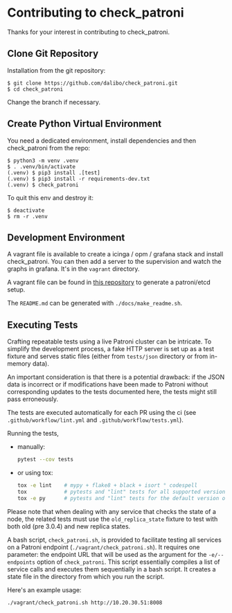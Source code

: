 # Contributing to check_patroni

Thanks for your interest in contributing to check_patroni.

## Clone Git Repository

Installation from the git repository:

```
$ git clone https://github.com/dalibo/check_patroni.git
$ cd check_patroni
```

Change the branch if necessary.

## Create Python Virtual Environment

You need a dedicated environment, install dependencies and then check_patroni
from the repo:

```
$ python3 -m venv .venv
$ . .venv/bin/activate
(.venv) $ pip3 install .[test]
(.venv) $ pip3 install -r requirements-dev.txt
(.venv) $ check_patroni
```

To quit this env and destroy it:

```
$ deactivate
$ rm -r .venv
```

## Development Environment

A vagrant file is available to create a icinga / opm / grafana stack and
install check_patroni. You can then add a server to the supervision and
watch the graphs in grafana. It's in the `vagrant` directory.

A vagrant file can be found in [this
repository](https://github.com/ioguix/vagrant-patroni) to generate a patroni/etcd
setup.

The `README.md` can be generated with `./docs/make_readme.sh`.

## Executing Tests

Crafting repeatable tests using a live Patroni cluster can be intricate. To
simplify the development process, a fake HTTP server is set up as a test
fixture and serves static files (either from `tests/json` directory or from
in-memory data).

An important consideration is that there is a potential drawback: if the JSON
data is incorrect or if modifications have been made to Patroni without
corresponding updates to the tests documented here, the tests might still pass
erroneously.

The tests are executed automatically for each PR using the ci (see
`.github/workflow/lint.yml` and `.github/workflow/tests.yml`).

Running the tests,

* manually:

  ```bash
  pytest --cov tests
  ```

* or using tox:

  ```bash
  tox -e lint    # mypy + flake8 + black + isort ° codespell
  tox            # pytests and "lint" tests for all supported version of python
  tox -e py      # pytests and "lint" tests for the default version of python
  ```

Please note that when dealing with any service that checks the state of a node,
the related tests must use the `old_replica_state` fixture to test with both
old (pre 3.0.4) and new replica states.

A bash script, `check_patroni.sh`, is provided to facilitate testing all
services on a Patroni endpoint (`./vagrant/check_patroni.sh`). It requires one
parameter: the endpoint URL that will be used as the argument for the
`-e/--endpoints` option of `check_patroni`. This script essentially compiles a
list of service calls and executes them sequentially in a bash script. It
creates a state file in the directory from which you run the script.

Here's an example usage:

```bash
./vagrant/check_patroni.sh http://10.20.30.51:8008
```
